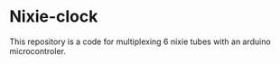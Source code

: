 # Nixie-clock
This repository is a code for multiplexing 6 nixie tubes with an arduino microcontroler.
